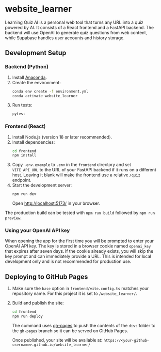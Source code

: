 # website_learner

Learning Quiz AI is a personal web tool that turns any URL into a quiz powered by AI.
It consists of a React frontend and a FastAPI backend. The backend will use OpenAI to
generate quiz questions from web content, while Supabase handles user accounts and
history storage.

## Development Setup

### Backend (Python)
1. Install [Anaconda](https://www.anaconda.com/products/distribution).
2. Create the environment:
   ```bash
   conda env create -f environment.yml
   conda activate website_learner
   ```
3. Run tests:
   ```bash
   pytest
   ```

### Frontend (React)
1. Install Node.js (version 18 or later recommended).
2. Install dependencies:
   ```bash
   cd frontend
   npm install
   ```
3. Copy `.env.example` to `.env` in the `frontend` directory and set
   `VITE_API_URL` to the URL of your FastAPI backend if it runs on a different
   host. Leaving it blank will make the frontend use a relative `/quiz` endpoint.
4. Start the development server:
   ```bash
   npm run dev
   ```
   Open <http://localhost:5173/> in your browser.

The production build can be tested with `npm run build` followed by
`npm run preview`.

### Using your OpenAI API key

When opening the app for the first time you will be prompted to enter your
OpenAI API key. The key is stored in a browser cookie named `openai_key` that
expires after seven days. If the cookie already exists, you will skip the key
prompt and can immediately provide a URL. This is intended for local
development only and is not recommended for production use.

## Deploying to GitHub Pages

1. Make sure the `base` option in `frontend/vite.config.ts` matches your
   repository name. For this project it is set to `/website_learner/`.
2. Build and publish the site:
   ```bash
   cd frontend
   npm run deploy
   ```
   The command uses [gh-pages](https://github.com/tschaub/gh-pages) to push the
   contents of the `dist` folder to the `gh-pages` branch so it can be served on
   GitHub Pages.

   Once published, your site will be available at:
   `https://<your-github-username>.github.io/website_learner/`
